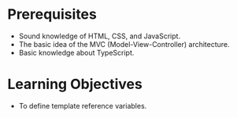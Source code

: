 # Prerequisites

- Sound knowledge of HTML, CSS, and JavaScript.
- The basic idea of the MVC (Model-View-Controller) architecture.
- Basic knowledge about TypeScript.


# Learning Objectives

- To define template reference variables.



